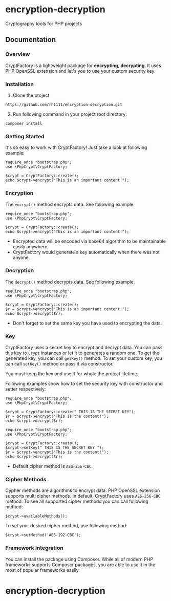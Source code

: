 # encryption-decryption

Cryptography tools for PHP projects

## Documentation

### Overview

CryptFactory is a lightweight package for **encrypting**, **decrypting**.
It uses PHP OpenSSL extension and let's you to use your custom security key.

### Installation 

1. Clone the project

```https://github.com/rh1111/encryption-decryption.git```

2. Run following command in your project root directory:

```
composer install
```

### Getting Started

It's so easy to work with CryptFactory! Just take a look at following example:

```
require_once "bootstrap.php";
use \PhpCrypt\CryptFactory;

$crypt = CryptFactory::create();
echo $crypt->encrypt("This is an important content!");
```

### Encryption

The `encrypt()` method encrypts data. See following example.

```
require_once "bootstrap.php";
use \PhpCrypt\CryptFactory;

$crypt = CryptFactory::create();
echo $crypt->encrypt("This is an important content!");
```

* Encrypted data will be encoded via base64 algorithm to be maintainable easily anywhere.
* CryptFactory would generate a key automatically when there was not anyone.

### Decryption

The `decrypt()` method decrypts data. See following example.

```
require_once "bootstrap.php";
use \PhpCrypt\CryptFactory;

$crypt = CryptFactory::create();
$r = $crypt->encrypt("This is an important content!");
echo $crypt->decrypt($r);
```

*   Don't forget to set the same key you have used to encrypting the data.

### Key

CryptFactory uses a secret key to encrypt and decrypt data.
You can pass this key to `Crypt` instances or let it to generates a random one.
To get the generated key, you can call `getKey()` method.
To set your custom key, you can call `setKey()` method or pass it via constructor.

You must keep the key and use it for whole the project lifetime.

Following examples show how to set the security key with constructor and setter respectively:

```
require_once "bootstrap.php";
use \PhpCrypt\CryptFactory;

$crypt = CryptFactory::create(" THIS IS THE SECRET KEY");
$r = $crypt->encrypt("This is the content!");
echo $crypt->decrypt($r);
```

```
require_once "bootstrap.php";
use \PhpCrypt\CryptFactory;

$crypt = CryptFactory::create();
$crypt->setKey(" THIS IS THE SECRET KEY ");
$r = $crypt->encrypt("This is the content!");
echo $crypt->decrypt($r);
```

*   Default cipher method is `AES-256-CBC`.

### Cipher Methods

Cypher methods are algorithms to encrypt data.
PHP OpenSSL extension supports multi cipher methods.
In default, CryptFactory uses `AES-256-CBC` method.
To see all supported cipher methods you can call following method:

```
$crypt->availableMethods();
```

To set your desired cipher method, use following method:

```
$crypt->setMethod('AES-192-CBC');
```


### Framework Integration

You can install the package using Composer.
While all of modern PHP frameworks supports Composer packages,
you are able to use it in the most of popular frameworks easily.
# encryption-decryption
